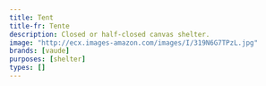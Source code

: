 ```yaml
---
title: Tent
title-fr: Tente
description: Closed or half-closed canvas shelter.
image: "http://ecx.images-amazon.com/images/I/319N6G7TPzL.jpg"
brands: [vaude]
purposes: [shelter]
types: []
---
```

